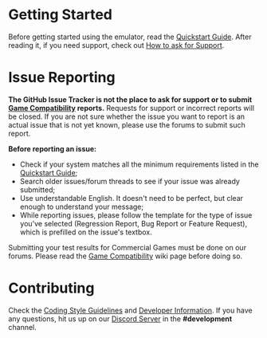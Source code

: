 # Getting Started

Before getting started using the emulator, read the [Quickstart Guide](https://rpcs3.net/quickstart). After reading it, if you need support, check out [How to ask for Support](https://github.com/RPCS3/rpcs3/wiki/How-to-ask-for-Support).

# Issue Reporting

**The GitHub Issue Tracker is not the place to ask for support or to submit [Game Compatibility](https://rpcs3.net/compatibility) reports.** Requests for support or incorrect reports will be closed. If you are not sure whether the issue you want to report is an actual issue that is not yet known, please use the forums to submit such report.

**Before reporting an issue:**
- Check if your system matches all the minimum requirements listed in the [Quickstart Guide](https://rpcs3.net/quickstart);
- Search older issues/forum threads to see if your issue was already submitted;
- Use understandable English. It doesn't need to be perfect, but clear enough to understand your message;
- While reporting issues, please follow the template for the type of issue you've selected (Regression Report, Bug Report or Feature Request), which is prefilled on the issue's textbox.

Submitting your test results for Commercial Games must be done on our forums. Please read the [Game Compatibility](https://github.com/RPCS3/rpcs3/wiki/Game-Compatibility) wiki page before doing so.

# Contributing

Check the [Coding Style Guidelines](https://github.com/RPCS3/rpcs3/wiki/Coding-Style) and [Developer Information](https://github.com/RPCS3/rpcs3/wiki/Developer-Information). If you have any questions, hit us up on our [Discord Server](https://discord.me/RPCS3) in the **#development** channel.
